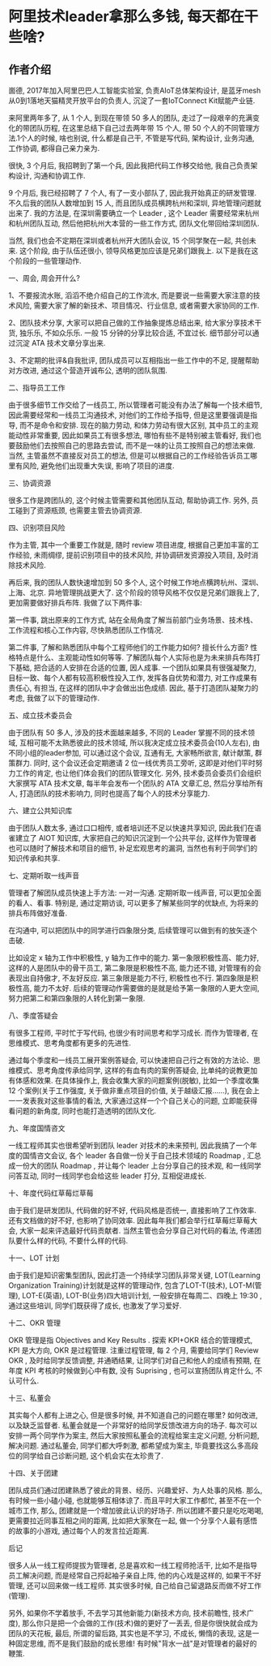 <!--
Created: Tue Jan 12 2021 16:27:45 GMT+0800 (China Standard Time)
Modified: Tue Jan 12 2021 16:27:45 GMT+0800 (China Standard Time)
-->

# 阿里技术leader拿那么多钱, 每天都在干些啥?

## 作者介绍

崮德, 2017年加入阿里巴巴人工智能实验室, 负责AIoT总体架构设计, 是蓝牙mesh从0到1落地天猫精灵开放平台的负责人, 沉淀了一套IoTConnect Kit赋能产业链.

来阿里两年多了, 从 1 个人, 到现在带领 50 多人的团队, 走过了一段艰辛的充满变化的带团队历程, 在这里总结下自己过去两年带 15 个人, 带 50 个人的不同管理方法.1个人的时候, 啥也别说, 什么都是自己干, 不管是写代码, 架构设计, 业务沟通, 工作协调, 都得自己亲力亲为.

很快, 3 个月后, 我招聘到了第一个兵, 因此我把代码工作移交给他, 我自己负责架构设计, 沟通和协调工作.

9 个月后, 我已经招聘了 7 个人, 有了一支小部队了, 因此我开始真正的研发管理. 不久后我的团队人数增加到 15 人, 而且团队成员横跨杭州和深圳, 异地管理问题就出来了. 我的方法是, 在深圳需要确立一个 Leader , 这个 Leader 需要经常来杭州和杭州团队互动, 然后他把杭州大本营的一些工作方式, 团队文化带回给深圳团队.

当然, 我们也会不定期在深圳或者杭州开大团队会议, 15 个同学聚在一起, 共创未来. 这个阶段, 由于队伍还很小, 领导风格更加应该是兄弟们跟我上. 以下是我在这个阶段的一些管理动作.

一、周会, 周会开什么?

1、不要报流水账, 滔滔不绝介绍自己的工作流水, 而是要说一些需要大家注意的技术风险, 需要大家了解的新技术、项目情况、行业信息, 或者需要大家协同的工作.

2、团队技术分享, 大家可以把自己做的工作抽象提炼总结出来, 给大家分享技术干货, 独乐乐, 不如众乐乐. 一般 15 分钟的分享比较合适, 不宜过长. 细节部分可以通过沉淀 ATA 技术文章分享出来.

3、不定期的批评&自我批评, 团队成员可以互相指出一些工作中的不足, 提醒帮助对方改进, 通过这个营造开诚布公, 透明的团队氛围.

二、指导员工工作

由于很多细节工作交给了一线员工, 所以管理者可能没有办法了解每一个技术细节, 因此需要经常和一线员工沟通技术, 对他们的工作给予指导, 但是这里要强调是指导, 而不是命令和安排. 现在的脑力劳动, 和体力劳动有很大区别, 其中员工的主观能动性非常重要, 因此如果员工有很多想法, 哪怕有些不是特别被主管看好, 我们也要鼓励他们去按照自己的思路去尝试, 而不是一味的让员工按照自己的想法来做. 当然, 主管虽然不直接反对员工的想法, 但是可以根据自己的工作经验告诉员工哪里有风险, 避免他们出现重大失误, 影响了项目的进度.

三、协调资源

很多工作是跨团队的, 这个时候主管需要和其他团队互动, 帮助协调工作. 另外, 员工碰到了资源瓶颈, 也需要主管去协调资源.

四、识别项目风险

作为主管, 其中一个重要工作就是, 随时 review 项目进度, 根据自己更加丰富的工作经验, 未雨绸缪, 提前识别项目中的技术风险, 并协调研发资源投入项目, 及时消除技术风险.

再后来, 我的团队人数快速增加到 50 多个人, 这个时候工作地点横跨杭州、深圳、上海、北京. 异地管理挑战更大了. 这个阶段的领导风格不仅仅是兄弟们跟我上了, 更加需要做好排兵布阵. 我做了以下两件事:

第一件事, 跳出原来的工作方式, 站在全局角度了解当前部门业务场景、技术栈、工作流程和核心工作内容, 尽快熟悉团队工作情况.

第二件事, 了解和熟悉团队中每个工程师他们的工作能力如何? 擅长什么方面? 性格特点是什么、主观能动性如何等等. 了解团队每个人实际也是为未来排兵布阵打下基础, 把合适的人安排在合适的位置, 因人成事. 一个团队如果具有很强凝聚力, 目标一致、每个人都有较高积极性投入工作, 发挥各自优势和潜力, 对工作成果有责任心, 有担当, 在这样的团队中才会做出出色成绩. 因此, 基于打造团队凝聚力的考虑, 我做了以下的管理动作.

五、成立技术委员会

由于团队有 50 多人, 涉及的技术面越来越多, 不同的 Leader 掌握不同的技术领域, 互相可能不太熟悉彼此的技术领域, 所以我决定成立技术委员会(10人左右), 由不同小组的leader参加, 可以通过这个会议, 互通有无, 大家畅所欲言, 献计献策, 群策群力. 同时, 这个会议还会定期邀请 2 位一线优秀员工旁听, 这即是对他们平时努力工作的肯定, 也让他们体会我们的团队管理文化. 另外, 技术委员会委员们会组织大家撰写 ATA 技术文章, 每半年会发布一个团队的 ATA 文章汇总, 然后分享给所有人, 打造团队的技术影响力, 同时也提高了每个人的技术分享能力.

六、建立公共知识库

由于团队人数太多, 通过口口相传, 或者培训还不足以快速共享知识, 因此我们在语雀建立了 AIOT 知识库, 大家把自己的知识沉淀到一个公共平台, 这样作为管理者也可以随时了解技术和项目的细节, 补足宏观思考的漏洞, 当然也有利于同学们的知识传承和共享.

七、定期听取一线声音

管理者了解团队成员快速上手方法: 一对一沟通. 定期听取一线声音, 可以更加全面的看人、看事. 特别是, 通过定期访谈, 可以更多了解某些同学的优缺点, 为将来的排兵布阵做好准备.

在沟通中, 可以把团队中的同学进行四象限分类, 后续管理可以做到有的放矢逐个击破.

比如设定 x 轴为工作中积极性, y 轴为工作中的能力. 第一象限积极性高、能力好, 这样的人是团队中的骨干员工, 第二象限是积极性不高, 能力还不错, 对管理有的会表现出自持傲才, 不友好反应. 第三象限是能力不行, 积极性也不行. 第四象限是积极性高, 能力不太好. 后续的管理动作需要做的是就是给予第一象限的人更大空间, 努力把第二和第四象限的人转化到第一象限.

八、季度答疑会

有很多工程师, 平时忙于写代码, 也很少有时间思考和学习成长. 而作为管理者, 在思维模式、思考角度都有更多的先进性.

通过每个季度和一线员工展开案例答疑会, 可以快速把自己行之有效的方法论、思维模式、思考角度传承给同学, 这样的有血有肉的案例答疑会, 比单纯的说教更加有体感和效果. 在具体操作上, 我会收集大家的问题案例(脱敏), 比如一个季度收集 12 个案例(关于工作强度, 关于做非重点项目的价值, 关于越级汇报……), 我在会上一一发表我对这些事情的看法, 大家通过这样一个个自己关心的问题, 立即能获得看问题的新角度, 同时也能打造透明的团队文化.

九、年度国情咨文

一线工程师其实也很希望听到团队 leader 对技术的未来预判, 因此我搞了一个年度的国情咨文会议, 各个 leader 各自做一份关于自己技术领域的 Roadmap , 汇总成一份大的团队 Roadmap , 并让每个 leader 上台分享自己的技术观, 和一线同学问答互动, 同时一线同学也会给这些 leader 打分, 互相促进成长.

十、年度代码红草莓烂草莓

由于我们是研发团队, 代码做的好不好, 代码风格是否统一, 直接影响了工作效率. 还有文档做的好不好, 也影响了协同效率. 因此每年我们都会举行红草莓烂草莓大会, 大家一起来评选最好代码贡献者. 当然主管也会分享自己对代码的看法, 传递团队要什么样的代码, 不要什么样的代码.

十一、LOT 计划

由于我们是知识密集型团队, 因此打造一个持续学习团队非常关键, LOT(Learning Organization Training)计划就是这样的管理动作, 包含了LOT-T(技术), LOT-M(管理), LOT-E(英语), LOT-B(业务)四大培训计划, 一般安排在每周二、四晚上 19:30 , 通过这些培训, 同学们既获得了成长, 也激发了学习爱好.

十二、OKR 管理

OKR 管理是指 Objectives and Key Results . 探索 KPI+OKR 结合的管理模式, KPI 是大方向, OKR 是过程管理. 注重过程管理, 每 2 个月, 需要给同学们 Review OKR , 及时给同学反馈调整, 并通晒结果, 让同学们对自己和他人的成绩有预期, 在年度 KPI 考核的时候做到心中有数, 没有 Suprising , 也可以宣扬团队肯定什么, 不认可什么.

十三、私董会

其实每个人都有上进之心, 但是很多时候, 并不知道自己的问题在哪里? 如何改进, 以及缺乏监督者. 私董会就是一个非常好的给同学反馈改进方向的场子. 每次可以安排一两个同学作为案主, 然后大家按照私董会的流程给案主定义问题, 分析问题, 解决问题. 通过私董会, 同学们都大呼刺激, 都希望成为案主, 毕竟要找这么多高段位的同学给自己诊断问题, 这个机会实在太珍贵了.

十四、关于团建

团队成员们通过团建熟悉了彼此的背景、经历、兴趣爱好、为人处事的风格. 那么, 有时候一些小磕小碰, 也就能够互相体谅了. 而且平时大家工作都忙, 甚至不在一个城市工作, 那么, 团建就是一个增加彼此认识的好场子. 所以团建不要只是吃吃喝喝, 更需要拉近同事互相之间的距离, 比如把大家聚在一起, 做一个分享个人最有感悟的故事的小游戏, 通过每个人的发言拉近距离.

后记

很多人从一线工程师提拔为管理者, 总是喜欢和一线工程师抢活干, 比如不是指导员工解决问题, 而是经常自己捋起袖子亲自上阵, 他的内心戏是这样的, 如果干不好管理, 还可以回来做一线工程师. 其实很多时候, 自己给自己留退路反而做不好工作(管理).

另外, 如果你不学着放手, 不去学习其他新能力(新技术方向, 技术前瞻性, 技术广度), 那么你只是把一个会做的工作(技术)做的更好了一丢丢, 但是你很快就会成为团队的天花板, 最后, 所谓的留后路, 其实也是不学习, 不成长, 懒惰的表现, 这是一种固定思维, 而不是我们鼓励的成长思维! 有时候"背水一战"是对管理者的最好的鞭策.
